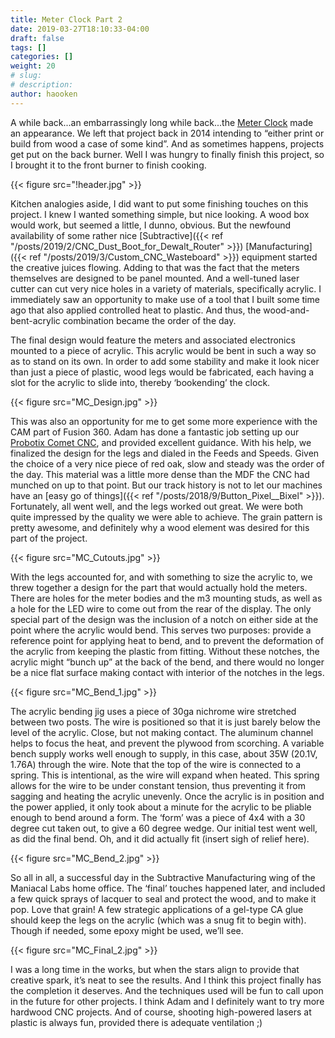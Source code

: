 ```yaml
---
title: Meter Clock Part 2
date: 2019-03-27T18:10:33-04:00
draft: false
tags: []
categories: []
weight: 20
# slug:
# description:
author: haooken
---
```


A while back...an embarrassingly long while back...the [Meter Clock](https://maniacallabs.com/2014/07/08/meter-clock-pt1/) made an appearance. We left that project back in 2014 intending to “either print or build from wood a case of some kind”. And as sometimes happens, projects get put on the back burner. Well I was hungry to finally finish this project, so I brought it to the front burner to finish cooking.

{{< figure src="!header.jpg" >}}

Kitchen analogies aside, I did want to put some finishing touches on this project. I knew I wanted something simple, but nice looking. A wood box would work, but seemed a little, I dunno, obvious. But the newfound availability of some rather nice [Subtractive]({{< ref "/posts/2019/2/CNC_Dust_Boot_for_Dewalt_Router" >}}) [Manufacturing]({{< ref "/posts/2019/3/Custom_CNC_Wasteboard" >}}) equipment started the creative juices flowing. Adding to that was the fact that the meters themselves are designed to be panel mounted. And a well-tuned laser cutter can cut very nice holes in a variety of materials, specifically acrylic. I immediately saw an opportunity to make use of a tool that I built some time ago that also applied controlled heat to plastic. And thus, the wood-and-bent-acrylic combination became the order of the day.

The final design would feature the meters and associated electronics mounted to a piece of acrylic. This acrylic would be bent in such a way so as to stand on its own. In order to add some stability and make it look nicer than just a piece of plastic, wood legs would be fabricated, each having a slot for the acrylic to slide into, thereby ‘bookending’ the clock.

{{< figure src="MC_Design.jpg" >}}

This was also an opportunity for me to get some more experience with the CAM part of Fusion 360. Adam has done a fantastic job setting up our [Probotix Comet CNC](https://www.probotix.com/CNC-ROUTERS/CNC-ROUTER-GX2525-COMET), and provided excellent guidance. With his help, we finalized the design for the legs and dialed in the Feeds and Speeds. Given the choice of a very nice piece of red oak, slow and steady was the order of the day. This material was a little more dense than the MDF the CNC had munched on up to that point. But our track history is not to let our machines have an [easy go of things]({{< ref "/posts/2018/9/Button_Pixel__Bixel" >}}). Fortunately, all went well, and the legs worked out great. We were both quite impressed by the quality we were able to achieve. The grain pattern is pretty awesome, and definitely why a wood element was desired for this part of the project.

{{< figure src="MC_Cutouts.jpg" >}}

With the legs accounted for, and with something to size the acrylic to, we threw together a design for the part that would actually hold the meters. There are holes for the meter bodies and the m3 mounting studs, as well as a hole for the LED wire to come out from the rear of the display. The only special part of the design was the inclusion of a notch on either side at the point where the acrylic would bend. This serves two purposes: provide a reference point for applying heat to bend, and to prevent the deformation of the acrylic from keeping the plastic from fitting. Without these notches, the acrylic might “bunch up” at the back of the bend, and there would no longer be a nice flat surface making contact with interior of the notches in the legs.

{{< figure src="MC_Bend_1.jpg" >}}

The acrylic bending jig uses a piece of 30ga nichrome wire stretched between two posts. The wire is positioned so that it is just barely below the level of the acrylic. Close, but not making contact. The aluminum channel helps to focus the heat, and prevent the plywood from scorching. A variable bench supply works well enough to supply, in this case, about 35W (20.1V, 1.76A) through the wire. Note that the top of the wire is connected to a spring. This is intentional, as the wire will expand when heated. This spring allows for the wire to be under constant tension, thus preventing it from sagging and heating the acrylic unevenly. Once the acrylic is in position and the power applied, it only took about a minute for the acrylic to be pliable enough to bend around a form. The ‘form’ was a piece of 4x4 with a 30 degree cut taken out, to give a 60 degree wedge. Our initial test went well, as did the final bend. Oh, and it did actually fit (insert sigh of relief here).

{{< figure src="MC_Bend_2.jpg" >}}

So all in all, a successful day in the Subtractive Manufacturing wing of the Maniacal Labs home office. The ‘final’ touches happened later, and included a few quick sprays of lacquer to seal and protect the wood, and to make it pop. Love that grain! A few strategic applications of a gel-type CA glue should keep the legs on the acrylic (which was a snug fit to begin with). Though if needed, some epoxy might be used, we’ll see.

{{< figure src="MC_Final_2.jpg" >}}

I was a long time in the works, but when the stars align to provide that creative spark, it’s neat to see the results. And I think this project finally has the completion it deserves. And the techniques used will be fun to call upon in the future for other projects. I think Adam and I definitely want to try more hardwood CNC projects. And of course, shooting high-powered lasers at plastic is always fun, provided there is adequate ventilation ;)